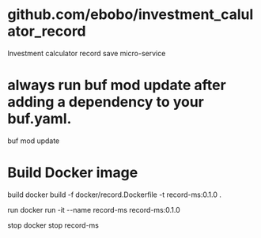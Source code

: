 # github.com/ebobo/investment_calulator_record

Investment calculator record save micro-service

# always run buf mod update after adding a dependency to your buf.yaml.

buf mod update

# Build Docker image

build
docker build -f docker/record.Dockerfile -t record-ms:0.1.0 .

run
docker run -it --name record-ms record-ms:0.1.0

stop
docker stop record-ms
